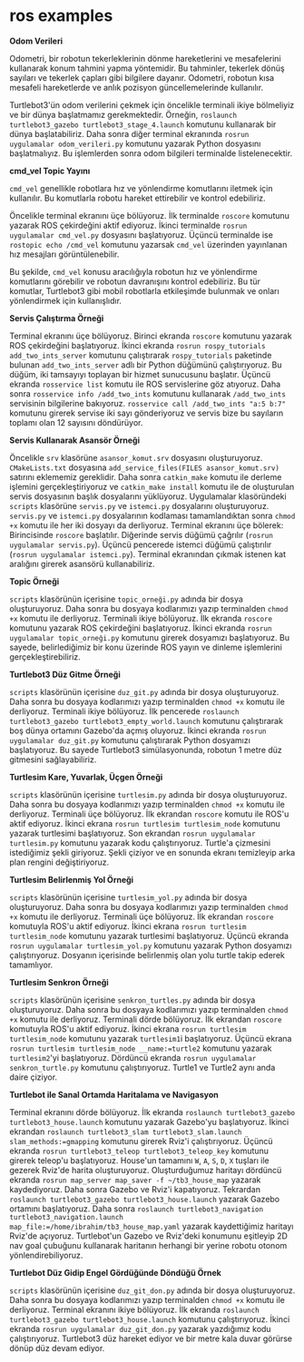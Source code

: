 # ros examples

**Odom Verileri**

Odometri, bir robotun tekerleklerinin dönme hareketlerini ve mesafelerini kullanarak konum tahmini yapma yöntemidir. Bu tahminler, tekerlek dönüş sayıları ve tekerlek çapları gibi bilgilere dayanır. Odometri, robotun kısa mesafeli hareketlerde ve anlık pozisyon güncellemelerinde kullanılır.

Turtlebot3'ün odom verilerini çekmek için öncelikle terminali ikiye bölmeliyiz ve bir dünya başlatmamız gerekmektedir. Örneğin, `roslaunch turtlebot3_gazebo turtlebot3_stage_4.launch` komutunu kullanarak bir dünya başlatabiliriz. Daha sonra diğer terminal ekranında `rosrun uygulamalar odom_verileri.py` komutunu yazarak Python dosyasını başlatmalıyız. Bu işlemlerden sonra odom bilgileri terminalde listelenecektir.

**cmd_vel Topic Yayını**

`cmd_vel` genellikle robotlara hız ve yönlendirme komutlarını iletmek için kullanılır. Bu komutlarla robotu hareket ettirebilir ve kontrol edebiliriz.

Öncelikle terminal ekranını üçe bölüyoruz. İlk terminalde `roscore` komutunu yazarak ROS çekirdeğini aktif ediyoruz. İkinci terminalde `rosrun uygulamalar cmd_vel.py` dosyasını başlatıyoruz. Üçüncü terminalde ise `rostopic echo /cmd_vel` komutunu yazarsak `cmd_vel` üzerinden yayınlanan hız mesajları görüntülenebilir.

Bu şekilde, `cmd_vel` konusu aracılığıyla robotun hız ve yönlendirme komutlarını görebilir ve robotun davranışını kontrol edebiliriz. Bu tür komutlar, Turtlebot3 gibi mobil robotlarla etkileşimde bulunmak ve onları yönlendirmek için kullanışlıdır.



**Servis Çalıştırma Örneği**

Terminal ekranını üçe bölüyoruz. Birinci ekranda `roscore` komutunu yazarak ROS çekirdeğini başlatıyoruz. İkinci ekranda `rosrun rospy_tutorials add_two_ints_server` komutunu çalıştırarak `rospy_tutorials` paketinde bulunan `add_two_ints_server` adlı bir Python düğümünü çalıştırıyoruz. Bu düğüm, iki tamsayıyı toplayan bir hizmet sunucusunu başlatır. Üçüncü ekranda `rosservice list` komutu ile ROS servislerine göz atıyoruz. Daha sonra `rosservice info /add_two_ints` komutunu kullanarak `/add_two_ints` servisinin bilgilerine bakıyoruz. `rosservice call /add_two_ints "a:5 b:7"` komutunu girerek servise iki sayı gönderiyoruz ve servis bize bu sayıların toplamı olan 12 sayısını döndürüyor.

**Servis Kullanarak Asansör Örneği**

Öncelikle `srv` klasörüne `asansor_komut.srv` dosyasını oluşturuyoruz. `CMakeLists.txt` dosyasına `add_service_files(FILES asansor_komut.srv)` satırını eklememiz gereklidir. Daha sonra `catkin_make` komutu ile derleme işlemini gerçekleştiriyoruz ve `catkin_make install` komutu ile de oluşturulan servis dosyasının başlık dosyalarını yüklüyoruz. Uygulamalar klasöründeki `scripts` klasörüne `servis.py` ve `istemci.py` dosyalarını oluşturuyoruz. `servis.py` ve `istemci.py` dosyalarının kodlaması tamamlandıktan sonra `chmod +x` komutu ile her iki dosyayı da derliyoruz. Terminal ekranını üçe bölerek: Birincisinde `roscore` başlatılır. Diğerinde servis düğümü çağrılır (`rosrun uygulamalar servis.py`). Üçüncü pencerede istemci düğümü çalıştırılır (`rosrun uygulamalar istemci.py`). Terminal ekranından çıkmak istenen kat aralığını girerek asansörü kullanabiliriz.

**Topic Örneği**

`scripts` klasörünün içerisine `topic_orneği.py` adında bir dosya oluşturuyoruz. Daha sonra bu dosyaya kodlarımızı yazıp terminalden `chmod +x` komutu ile derliyoruz. Terminali ikiye bölüyoruz. İlk ekranda `roscore` komutunu yazarak ROS çekirdeğini başlatıyoruz. İkinci ekranda `rosrun uygulamalar topic_orneği.py` komutunu girerek dosyamızı başlatıyoruz. Bu sayede, belirlediğimiz bir konu üzerinde ROS yayın ve dinleme işlemlerini gerçekleştirebiliriz.

**Turtlebot3 Düz Gitme Örneği**

`scripts` klasörünün içerisine `duz_git.py` adında bir dosya oluşturuyoruz. Daha sonra bu dosyaya kodlarımızı yazıp terminalden `chmod +x` komutu ile derliyoruz. Terminali ikiye bölüyoruz. İlk pencerede `roslaunch turtlebot3_gazebo turtlebot3_empty_world.launch` komutunu çalıştırarak boş dünya ortamını Gazebo'da açmış oluyoruz. İkinci ekranda `rosrun uygulamalar duz_git.py` komutunu çalıştırarak Python dosyamızı başlatıyoruz. Bu sayede Turtlebot3 simülasyonunda, robotun 1 metre düz gitmesini sağlayabiliriz.

**Turtlesim Kare, Yuvarlak, Üçgen Örneği**

`scripts` klasörünün içerisine `turtlesim.py` adında bir dosya oluşturuyoruz. Daha sonra bu dosyaya kodlarımızı yazıp terminalden `chmod +x` komutu ile derliyoruz. Terminali üçe bölüyoruz. İlk ekrandan `roscore` komutu ile ROS'u aktif ediyoruz. İkinci ekrana `rosrun turtlesim turtlesim_node` komutunu yazarak turtlesimi başlatıyoruz. Son ekrandan `rosrun uygulamalar turtlesim.py` komutunu yazarak kodu çalıştırıyoruz. Turtle'a çizmesini istediğimiz şekli giriyoruz. Şekli çiziyor ve en sonunda ekranı temizleyip arka plan rengini değiştiriyoruz.



**Turtlesim Belirlenmiş Yol Örneği**

`scripts` klasörünün içerisine `turtlesim_yol.py` adında bir dosya oluşturuyoruz. Daha sonra bu dosyaya kodlarımızı yazıp terminalden `chmod +x` komutu ile derliyoruz. Terminali üçe bölüyoruz. İlk ekrandan `roscore` komutuyla ROS'u aktif ediyoruz. İkinci ekrana `rosrun turtlesim turtlesim_node` komutunu yazarak turtlesimi başlatıyoruz. Üçüncü ekranda `rosrun uygulamalar turtlesim_yol.py` komutunu yazarak Python dosyamızı çalıştırıyoruz. Dosyanın içerisinde belirlenmiş olan yolu turtle takip ederek tamamlıyor.

**Turtlesim Senkron Örneği**

`scripts` klasörünün içerisine `senkron_turtles.py` adında bir dosya oluşturuyoruz. Daha sonra bu dosyaya kodlarımızı yazıp terminalden `chmod +x` komutu ile derliyoruz. Terminali dörde bölüyoruz. İlk ekrandan `roscore` komutuyla ROS'u aktif ediyoruz. İkinci ekrana `rosrun turtlesim turtlesim_node` komutunu yazarak `turtlesim1`i başlatıyoruz. Üçüncü ekrana `rosrun turtlesim turtlesim_node __name:=turtle2` komutunu yazarak `turtlesim2`'yi başlatıyoruz. Dördüncü ekranda `rosrun uygulamalar senkron_turtle.py` komutunu çalıştırıyoruz. Turtle1 ve Turtle2 aynı anda daire çiziyor.

**Turtlebot ile Sanal Ortamda Haritalama ve Navigasyon**

Terminal ekranını dörde bölüyoruz. İlk ekranda `roslaunch turtlebot3_gazebo turtlebot3_house.launch` komutunu yazarak Gazebo'yu başlatıyoruz. İkinci ekrandan `roslaunch turtlebot3_slam turtlebot3_slam.launch slam_methods:=gmapping` komutunu girerek Rviz'i çalıştırıyoruz. Üçüncü ekranda `rosrun turtlebot3_teleop turtlebot3_teleop_key` komutunu girerek teleop'u başlatıyoruz. House'un tamamını `W`, `A`, `S`, `D`, `X` tuşları ile gezerek Rviz'de harita oluşturuyoruz. Oluşturduğumuz haritayı dördüncü ekranda `rosrun map_server map_saver -f ~/tb3_house_map` yazarak kaydediyoruz. Daha sonra Gazebo ve Rviz'i kapatıyoruz. Tekrardan `roslaunch turtlebot3_gazebo turtlebot3_house.launch` yazarak Gazebo ortamını başlatıyoruz. Daha sonra `roslaunch turtlebot3_navigation turtlebot3_navigation.launch map_file:=/home/ibrahim/tb3_house_map.yaml` yazarak kaydettiğimiz haritayı Rviz'de açıyoruz. Turtlebot'un Gazebo ve Rviz'deki konumunu eşitleyip 2D nav goal çubuğunu kullanarak haritanın herhangi bir yerine robotu otonom yönlendirebiliyoruz.

**Turtlebot Düz Gidip Engel Gördüğünde Döndüğü Örnek**

`scripts` klasörünün içerisine `duz_git_don.py` adında bir dosya oluşturuyoruz. Daha sonra bu dosyaya kodlarımızı yazıp terminalden `chmod +x` komutu ile derliyoruz. Terminal ekranını ikiye bölüyoruz. İlk ekranda `roslaunch turtlebot3_gazebo turtlebot3_house.launch` komutunu çalıştırıyoruz. İkinci ekranda `rosrun uygulamalar duz_git_don.py` yazarak yazdığımız kodu çalıştırıyoruz. Turtlebot3 düz hareket ediyor ve bir metre kala duvar görürse dönüp düz devam ediyor.



























